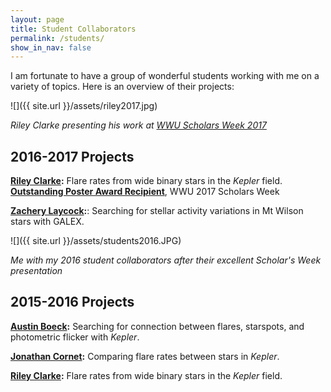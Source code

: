 ```yaml
---
layout: page
title: Student Collaborators
permalink: /students/
show_in_nav: false
---
```


<!-- # Student Collaborators -->

I am fortunate to have a group of wonderful students working with me on a variety of topics. Here is an overview of their projects:

![]({{ site.url }}/assets/riley2017.jpg)

*Riley Clarke presenting his work at [WWU Scholars Week 2017](http://www.wwu.edu/scholars/poster.shtml)*

## 2016-2017 Projects
**[Riley Clarke](https://github.com/RileyWClarke):** Flare rates from wide binary stars in the *Kepler* field. **[Outstanding Poster Award Recipient](http://www.wwu.edu/scholars/awards2017.pdf)**, WWU 2017 Scholars Week

**[Zachery Laycock](https://github.com/ZacheryLaycock):**: Searching for stellar activity variations in Mt Wilson stars with GALEX.


![]({{ site.url }}/assets/students2016.JPG)

*Me with my 2016 student collaborators after their excellent Scholar's Week presentation*

## 2015-2016 Projects
**[Austin Boeck](https://github.com/austin-boeck):** Searching for connection between flares, starspots, and photometric flicker with *Kepler*.

**[Jonathan Cornet](https://github.com/cornetj2):** Comparing flare rates between stars in *Kepler*.

**[Riley Clarke](https://github.com/RileyWClarke):** Flare rates from wide binary stars in the *Kepler* field.
